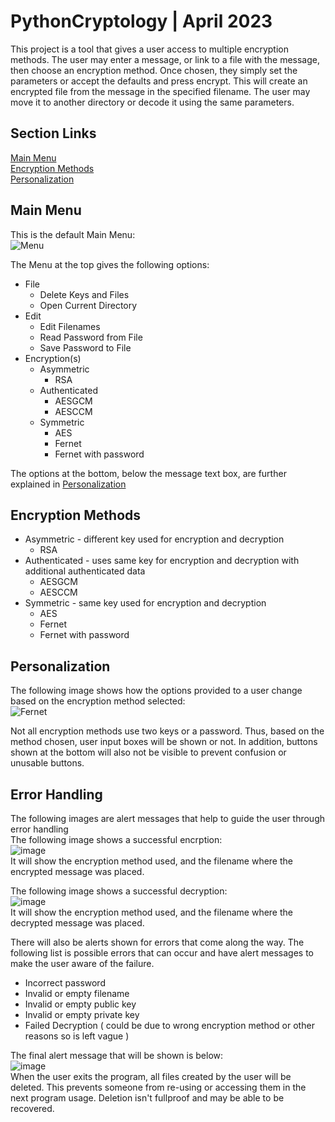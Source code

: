 # PythonCryptology | April 2023
This project is a tool that gives a user access to multiple encryption methods. The user may enter a message, or link to a file with the message, then choose an encryption method. Once chosen, they simply set the parameters or accept the defaults and press encrypt. This will create an encrypted file from the message in the specified filename. The user may move it to another directory or decode it using the same parameters.

## Section Links
[Main Menu](#main-menu)<br/>
[Encryption Methods](#encryption-methods)<br/>
[Personalization](#personalization)<br/>


## Main Menu
This is the default Main Menu:<br/>
![Menu](https://github.com/agonzalez218/PythonCryptology/assets/60588691/802fbd22-17fa-4423-8440-b9fb0f92315c)<br/>

The Menu at the top gives the following options:
- File
  - Delete Keys and Files
  - Open Current Directory
- Edit
  - Edit Filenames
  - Read Password from File
  - Save Password to File
- Encryption(s)
  - Asymmetric
    - RSA
  - Authenticated
    - AESGCM
    - AESCCM
  - Symmetric
    - AES
    - Fernet
    - Fernet with password 

The options at the bottom, below the message text box, are further explained in [Personalization](#personalization)<br/>

## Encryption Methods
- Asymmetric - different key used for encryption and decryption
    - RSA
 - Authenticated - uses same key for encryption and decryption with additional authenticated data
    - AESGCM
    - AESCCM
 - Symmetric - same key used for encryption and decryption
    - AES
    - Fernet
    - Fernet with password 

## Personalization
The following image shows how the options provided to a user change based on the encryption method selected:<br/>
![Fernet](https://github.com/agonzalez218/PythonCryptology/assets/60588691/7b5896ed-4e46-4b2c-b256-c17f50ded158)<br/>

Not all encryption methods use two keys or a password. Thus, based on the method chosen, user input boxes will be shown or not.
In addition, buttons shown at the bottom will also not be visible to prevent confusion or unusable buttons.

## Error Handling
The following images are alert messages that help to guide the user through error handling<br/>
The following image shows a successful encrption:<br/>
![image](https://github.com/agonzalez218/PythonCryptology/assets/60588691/14150486-1afa-429b-bc5d-078cc20d7592)<br/>
It will show the encryption method used, and the filename where the encrypted message was placed.<br/>

The following image shows a successful decryption:<br/>
![image](https://github.com/agonzalez218/PythonCryptology/assets/60588691/2737208f-4c04-4cf3-8571-466c72142404)<br/>
It will show the encryption method used, and the filename where the decrypted message was placed.<br/>

There will also be alerts shown for errors that come along the way. The following list is possible errors that can occur and have alert messages to make the user aware of the failure.
- Incorrect password
- Invalid or empty filename
- Invalid or empty public key
- Invalid or empty private key
- Failed Decryption ( could be due to wrong encryption method or other reasons so is left vague )

The final alert message that will be shown is below:<br/>
![image](https://github.com/agonzalez218/PythonCryptology/assets/60588691/ca3c6955-490c-4a98-867f-253c837ddce2)<br/>
When the user exits the program, all files created by the user will be deleted. This prevents someone from re-using or accessing them in the next program usage. Deletion isn't fullproof and may be able to be recovered.


